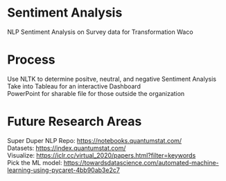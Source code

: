 # Sentiment Analysis 
NLP Sentiment Analysis on Survey data for Transformation Waco

# Process
Use NLTK to determine positve, neutral, and negative Sentiment Analysis   
Take into Tableau for an interactive Dashboard   
PowerPoint for sharable file for those outside the organization    

# Future Research Areas 
Super Duper NLP Repo: https://notebooks.quantumstat.com/             
Datasets: https://index.quantumstat.com/         
Visualize: https://iclr.cc/virtual_2020/papers.html?filter=keywords         
Pick the ML model: https://towardsdatascience.com/automated-machine-learning-using-pycaret-4bb90ab3e2c7 
